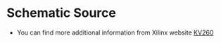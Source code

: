 # Schematic Source
+ You can find more additional information from Xilinx website
[ KV260 ](https://www.amd.com/zh-tw/products/system-on-modules/kria/k26/kv260-vision-starter-kit.html)


